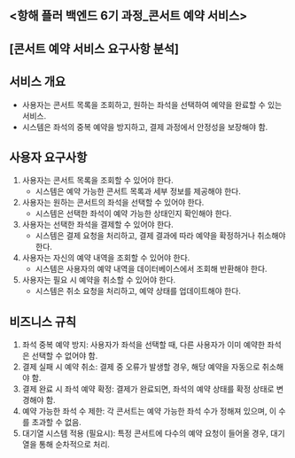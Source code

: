 ## <항해 플러 백엔드 6기 과정_콘서트 예약 서비스>



## [콘서트 예약 서비스 요구사항 분석]
## 서비스 개요
- 사용자는 콘서트 목록을 조회하고, 원하는 좌석을 선택하여 예약을 완료할 수 있는 서비스.
- 시스템은 좌석의 중복 예약을 방지하고, 결제 과정에서 안정성을 보장해야 함.

## 사용자 요구사항
1. 사용자는 콘서트 목록을 조회할 수 있어야 한다.
   - 시스템은 예약 가능한 콘서트 목록과 세부 정보를 제공해야 한다.
2. 사용자는 원하는 콘서트의 좌석을 선택할 수 있어야 한다.
   - 시스템은 선택한 좌석이 예약 가능한 상태인지 확인해야 한다.
3. 사용자는 선택한 좌석을 결제할 수 있어야 한다.
   - 시스템은 결제 요청을 처리하고, 결제 결과에 따라 예약을 확정하거나 취소해야 한다.
4. 사용자는 자신의 예약 내역을 조회할 수 있어야 한다.
   - 시스템은 사용자의 예약 내역을 데이터베이스에서 조회해 반환해야 한다.
5. 사용자는 필요 시 예약을 취소할 수 있어야 한다.
   - 시스템은 취소 요청을 처리하고, 예약 상태를 업데이트해야 한다.

## 비즈니스 규칙
1. 좌석 중복 예약 방지: 사용자가 좌석을 선택할 때, 다른 사용자가 이미 예약한 좌석은 선택할 수 없어야 함.
2. 결제 실패 시 예약 취소: 결제 중 오류가 발생할 경우, 해당 예약을 자동으로 취소해야 함.
3. 결제 완료 시 좌석 예약 확정: 결제가 완료되면, 좌석의 예약 상태를 확정 상태로 변경해야 함.
4. 예약 가능한 좌석 수 제한: 각 콘서트는 예약 가능한 좌석 수가 정해져 있으며, 이 수를 초과할 수 없음.
5. 대기열 시스템 적용 (필요시): 특정 콘서트에 다수의 예약 요청이 들어올 경우, 대기열을 통해 순차적으로 처리.
